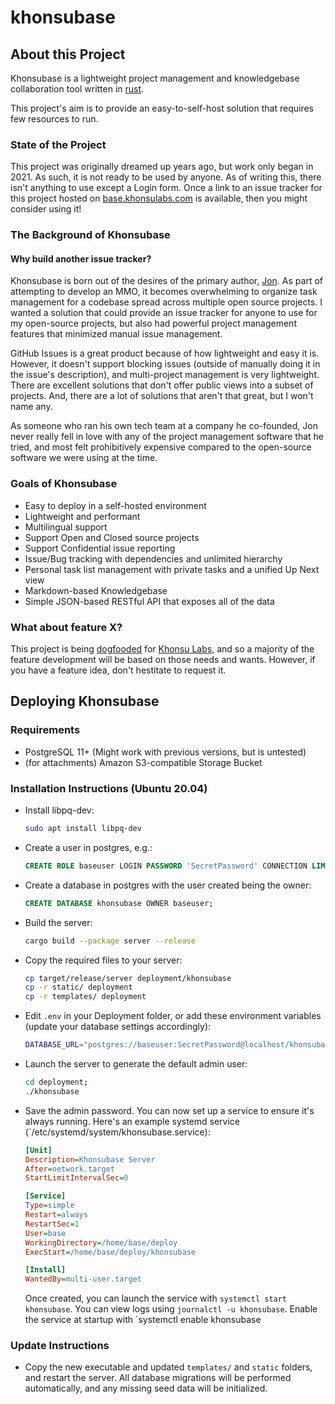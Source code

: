 # khonsubase

## About this Project

Khonsubase is a lightweight project management and knowledgebase collaboration tool written in [rust](https://rust-lang.org/).

This project's aim is to provide an easy-to-self-host solution that requires few resources to run.

### State of the Project

This project was originally dreamed up years ago, but work only began in 2021. As such, it is not ready to be used by anyone. As of writing this, there isn't anything to use except a Login form. Once a link to an issue tracker for this project hosted on [base.khonsulabs.com](https://base.khonsulabs.com/) is available, then you might consider using it!

### The Background of Khonsubase

#### Why build another issue tracker?

Khonsubase is born out of the desires of the primary author, [Jon](https://github.com/ecton). As part of attempting to develop an MMO, it becomes overwhelming to organize task management for a codebase spread across multiple open source projects. I wanted a solution that could provide an issue tracker for anyone to use for my open-source projects, but also had powerful project management features that minimized manual issue management.

GitHub Issues is a great product because of how lightweight and easy it is. However, it doesn't support blocking issues (outside of manually doing it in the issue's description), and multi-project management is very lightweight. There are excellent solutions that don't offer public views into a subset of projects. And, there are a lot of solutions that aren't that great, but I won't name any.

As someone who ran his own tech team at a company he co-founded, Jon never really fell in love with any of the project management software that he tried, and most felt prohibitively expensive compared to the open-source software we were using at the time.

### Goals of Khonsubase

- Easy to deploy in a self-hosted environment
- Lightweight and performant
- Multilingual support
- Support Open and Closed source projects
- Support Confidential issue reporting
- Issue/Bug tracking with dependencies and unlimited hierarchy
- Personal task list management with private tasks and a unified Up Next view
- Markdown-based Knowledgebase
- Simple JSON-based RESTful API that exposes all of the data

### What about feature X?

This project is being [dogfooded](https://en.wikipedia.org/wiki/Eating_your_own_dog_food) for [Khonsu Labs](https://khonsulabs.com/), and so a majority of the feature development will be based on those needs and wants. However, if you have a feature idea, don't hestitate to request it.

## Deploying Khonsubase

### Requirements

- PostgreSQL 11+ (Might work with previous versions, but is untested)
- (for attachments) Amazon S3-compatible Storage Bucket

### Installation Instructions (Ubuntu 20.04)

- Install libpq-dev:

  ```bash
  sudo apt install libpq-dev
  ```

- Create a user in postgres, e.g.:

  ```sql
  CREATE ROLE baseuser LOGIN PASSWORD 'SecretPassword' CONNECTION LIMIT -1;
  ```

- Create a database in postgres with the user created being the owner:

  ```sql
  CREATE DATABASE khonsubase OWNER baseuser;
  ```

- Build the server:

  ```bash
  cargo build --package server --release
  ```

- Copy the required files to your server:

  ```bash
  cp target/release/server deployment/khonsubase
  cp -r static/ deployment
  cp -r templates/ deployment
  ```

- Edit `.env` in your Deployment folder, or add these environment variables (update your database settings accordingly):

  ```bash
  DATABASE_URL="postgres://baseuser:SecretPassword@localhost/khonsubase"
  ```

- Launch the server to generate the default admin user:

  ```bash
  cd deployment;
  ./khonsubase
  ```

- Save the admin password. You can now set up a service to ensure it's always running. Here's an example systemd service (`/etc/systemd/system/khonsubase.service):

  ```ini
  [Unit]
  Description=Khonsubase Server
  After=network.target
  StartLimitIntervalSec=0

  [Service]
  Type=simple
  Restart=always
  RestartSec=1
  User=base
  WorkingDirectory=/home/base/deploy
  ExecStart=/home/base/deploy/khonsubase

  [Install]
  WantedBy=multi-user.target
  ```

  Once created, you can launch the service with `systemctl start khonsubase`. You can view logs using `journalctl -u khonsubase`. Enable the service at startup with `systemctl enable khonsubase

### Update Instructions

- Copy the new executable and updated `templates/` and `static` folders, and restart the server. All database migrations will be performed automatically, and any missing seed data will be initialized.
